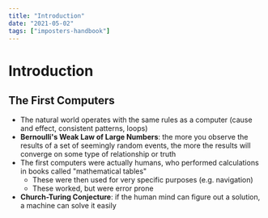 ```yaml
---
title: "Introduction"
date: "2021-05-02"
tags: ["imposters-handbook"]
---
```

# Introduction



## The First Computers
- The natural world operates with the same rules as a computer (cause and effect, consistent patterns, loops)
- **Bernoulli's Weak Law of Large Numbers**: the more you observe the results of a set of seemingly random events, the more the results will converge on some type of relationship or truth
- The first computers were actually humans, who performed calculations in books called "mathematical tables"
	- These were then used for very specific purposes (e.g. navigation)
	- These worked, but were error prone
- **Church-Turing Conjecture**: if the human mind can figure out a solution, a machine can solve it easily